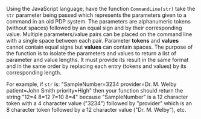Using the JavaScript language, have the function ```CommandLine(str)``` take the ```str``` parameter being passed which represents the parameters given to a command in an old PDP system. The parameters are alphanumeric tokens (without spaces) followed by an equal sign and by their corresponding value. Multiple parameters/value pairs can be placed on the command line with a single space between each pair. Parameter **tokens** and **values** cannot contain equal signs but **values** can contain spaces. The purpose of the function is to isolate the parameters and values to return a list of parameter and value lengths. It must provide its result in the same format and in the same order by replacing each entry (tokens and values) by its corresponding length. 

For example, if ```str``` is: "SampleNumber=3234 provider=Dr. M. Welby patient=John Smith priority=High" then your function should return the string "12=4 8=12 7=10 8=4" because "SampleNumber" is a 12 character token with a 4 character value ("3234") followed by "provider" which is an 8 character token followed by a 12 character value ("Dr. M. Welby"), etc.
